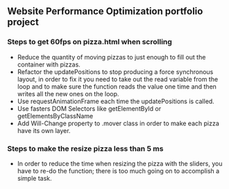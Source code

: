 ## Website Performance Optimization portfolio project

### Steps to get 60fps on pizza.html when scrolling

- Reduce the quantity of moving pizzas to just enough to fill out the container with pizzas.
- Refactor the updatePositions to stop producing a force synchronous layout, in order to fix it you need to take out the read variable from the loop and to make sure the function reads the value one time and then writes all the new ones on the loop.
- Use requestAnimationFrame each time the updatePositions is called.
- Use fasters DOM Selectors like getElementById or getElementsByClassName
- Add Will-Change property to .mover class in order to make each pizza have its own layer. 

### Steps to make the resize pizza less than 5 ms

- In order to reduce the time when resizing the pizza with the sliders, you have to re-do the function; there is too much going on to accomplish a simple task.
